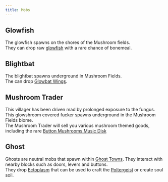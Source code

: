 ```yaml
---
title: Mobs
---
```


## Glowfish  
The glowfish spawns on the shores of the Mushroom fields.  
They can drop raw [glowfish](../content/items/glowfish) with a rare chance of bonemeal.

## Blightbat  
The blightbat spawns underground in Mushroom Fields.  
The can drop [Glowbat Wings](../content/items/blightbat_wing).

## Mushroom Trader  
This villager has been driven mad by prolonged exposure to the fungus. This glowshroom covered fucker spawns underground in the Mushroom Fields biome.  
The Mushroom Trader will sell you various mushroom themed goods, including the rare [Button Mushrooms Music Disk](../content/items/button_mushrooms_music_disk)

## Ghost  
Ghosts are neutral mobs that spawn within [Ghost Towns](../features/world#ghost-towns). They interact with nearby blocks such as doors, levers and buttons.  
They drop [Ectoplasm](../features/interactables#ectoplasm) that can be used to craft the [Poltergeist](../features/interactables#poltergeist) or create soul soil.

